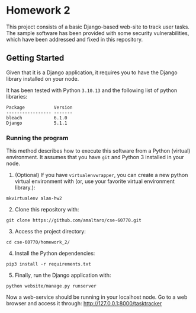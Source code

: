 # Homework 2

This project consists of a basic Django-based web-site to track user tasks.
The sample software has been provided with some security vulnerabilities, which have been addressed and fixed in this repository.

## Getting Started

Given that it is a Django application, it requires you to have the Django library installed on your node.

It has been tested with Python `3.10.13` and the following list of python libraries:
```
Package           Version
----------------- -------
bleach            6.1.0
Django            5.1.1
```

### Running the program

This method describes how to execute this software from a Python (virtual) environment. It assumes that you have `git` and Python 3 installed in your node.

1. (Optional) If you have `virtualenvwrapper`, you can create a new python virtual environment with (or, use your favorite virtual environment library.):
```
mkvirtualenv alan-hw2
```
2. Clone this repository with:
```
git clone https://github.com/amaltaro/cse-60770.git
```
3. Access the project directory:
```
cd cse-60770/homework_2/
```
4. Install the Python dependencies:
```
pip3 install -r requirements.txt
```
5. Finally, run the Django application with:
```
python website/manage.py runserver
```

Now a web-service should be running in your localhost node. Go to a web browser and access it through: http://127.0.0.1:8000/tasktracker

